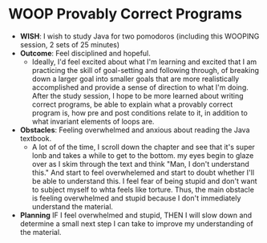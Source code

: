 # WOOP Provably Correct Programs

- **WISH**: I wish to study Java for two pomodoros (including this WOOPING session, 2 sets of 25 minutes)
- **Outcome**: Feel disciplined and hopeful. 
    - Ideally, I'd feel excited about what I'm learning and excited that I am practicing the skill of goal-setting and following through, of breaking down a larger goal into smaller goals that are more realistically accomplished and provide a sense of direction to what I'm doing. After the study session, I hope to be more learned about writing correct programs, be able to explain what a provably correct program is, how pre and post conditions relate to it, in addition to what invariant elements of loops are. 
- **Obstacles**: Feeling overwhelmed and anxious about reading the Java textbook. 
    - A lot of of the time, I scroll down the chapter and see that it's super lonb and takes a while to get to the bottom. my eyes begin to glaze over as I skim through the text and think "Man, I don't understand this." And start to feel overwhelemed and start to doubt whether I'll be able to understand this. I feel fear of being stupid and don't want to subject myself to whta feels like torture. Thus, the main obstacle is feeling overwhelmed and stupid because I don't immediately understand the material. 
- **Planning** IF I feel overwhelmed and stupid, THEN I will slow down and determine a small next step I can take to improve my understanding of the material. 